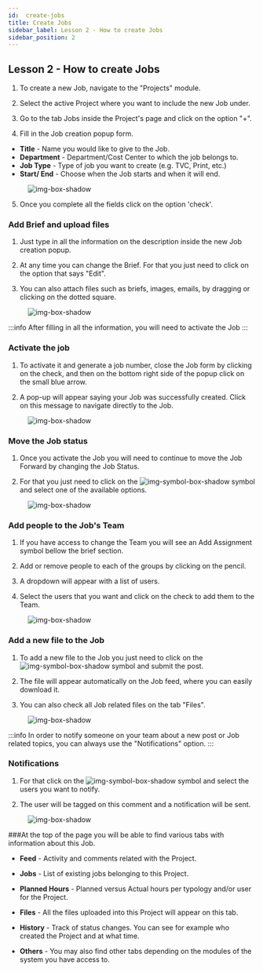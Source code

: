 ```yaml
---
id:  create-jobs
title: Create Jobs
sidebar_label: Lesson 2 - How to create Jobs
sidebar_position: 2
---
```



## Lesson 2 - How to create Jobs

1. To create a new Job, navigate to the "Projects" module.

2. Select the active Project where you want to include the new Job under.

3. Go to the tab Jobs inside the Project's page and click on the option "+".

4. Fill in the Job creation popup form. 


- **Title** - Name you would like to give to the Job.
- **Department** - Department/Cost Center to which the job belongs to.
- **Job Type** - Type of job you want to create (e.g. TVC, Print, etc.)
- **Start/ End** - Choose when the Job starts and when it will end.


<figure>

![img-box-shadow](/img/university/project-management/project-management-lesson2-1.png)
<figcaption></figcaption>
</figure>

5. Once you complete all the fields click on the option 'check'.


### Add Brief and upload files

1. Just type in all the information on the description inside the new Job creation popup.

2. At any time you can change the Brief. For that you just need to click on the option that says "Edit".

3. You can also attach files such as briefs, images, emails, by dragging or clicking on the dotted square.


<figure>

![img-box-shadow](/img/university/project-management/project-management-lesson2-2.png)
<figcaption></figcaption>
</figure>


:::info
After filling in all the information, you will need to activate the Job
:::

### Activate the job

1. To activate it and generate a job number, close the Job form by clicking on the check, and then on the bottom right side of the popup click on the small blue arrow.

2. A pop-up will appear saying your Job was successfully created. Click on this message to navigate directly to the Job.


<figure>

![img-box-shadow](/img/university/project-management/project-management-lesson2-3.png)
<figcaption></figcaption>
</figure>


### Move the Job status

1. Once you activate the Job you will need to continue to move the Job Forward by changing the Job Status.

2. For that you just need to click on the ![img-symbol-box-shadow](/img/university/project-management/project-management-lesson2-symbol-2.png) symbol and select one of the available options.

<figure>

![img-box-shadow](/img/university/project-management/project-management-lesson2-4.png)
<figcaption></figcaption>
</figure>

### Add people to the Job's Team

1. If you have access to change the Team you will see an Add Assignment symbol bellow the brief section.

2. Add or remove people to each of the groups by clicking on the pencil.

3. A dropdown will appear with a list of users.

4. Select the users that you want and click on the check to add them to the Team.

<figure>

![img-box-shadow](/img/university/project-management/project-management-lesson2-5.png)
<figcaption></figcaption>
</figure>


### Add a new file to the Job

1. To add a new file to the Job you just need to click on the ![img-symbol-box-shadow](/img/university/project-management/project-management-lesson2-symbol-1.png) symbol and submit the post.

2. The file will appear automatically on the Job feed, where you can easily download it.

3. You can also check all Job related files on the tab "Files".

<figure>

![img-box-shadow](/img/university/project-management/project-management-lesson2-6.png)
<figcaption></figcaption>
</figure>

:::info
In order to notify someone on your team about a new post or Job related topics, you can always use the "Notifications" option.
:::

### Notifications

1. For that click on the ![img-symbol-box-shadow](/img/university/project-management/project-management-lesson2-symbol-3.png) symbol and select the users you want to notify.

2. The user will be tagged on this comment and a notification will be sent.

<figure>

![img-box-shadow](/img/university/project-management/project-management-lesson2-7.png)
<figcaption></figcaption>
</figure>

###At the top of the page you will be able to find various tabs with information about this Job.


- **Feed** - Activity and comments related with the Project.

- **Jobs** - List of existing jobs belonging to this Project.

- **Planned Hours** - Planned versus Actual hours per typology and/or user for the Project.

- **Files** - All the files uploaded into this Project will appear on this tab.

- **History** - Track of status changes. You can see for example who created the Project and at what time.

- **Others** - You may also find other tabs depending on the modules of the system you have access to.
